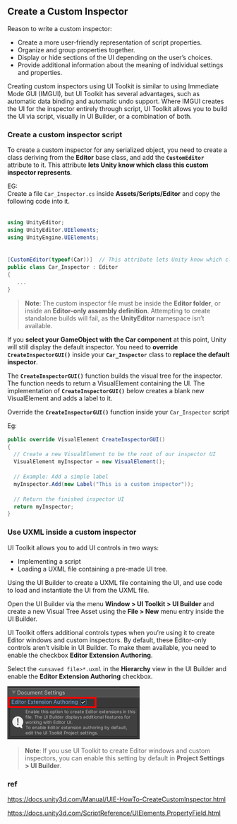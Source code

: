 ## Create a Custom Inspector

Reason to write a custom inspector:

- Create a more user-friendly representation of script properties.
- Organize and group properties together.
- Display or hide sections of the UI depending on the user’s choices.
- Provide additional information about the meaning of individual settings and properties.

Creating custom inspectors using UI Toolkit is similar to using Immediate Mode GUI (IMGUI), but UI Toolkit has several advantages, such as automatic data binding and automatic undo support. Where IMGUI creates the UI for the inspector entirely through script, UI Toolkit allows you to build the UI via script, visually in UI Builder, or a combination of both.

### Create a custom inspector script
To create a custom inspector for any serialized object, you need to create a class deriving from the **Editor** base class, and add the **`CustomEditor`** attribute to it. This attribute **lets Unity know which class this custom inspector represents**.

EG: \
Create a file `Car_Inspector.cs` inside **Assets/Scripts/Editor** and copy the following code into it.

```cs

using UnityEditor;
using UnityEditor.UIElements;
using UnityEngine.UIElements;


[CustomEditor(typeof(Car))]  // This attribute lets Unity know which class this custom inspector represents
public class Car_Inspector : Editor
{
   ...
}

```
> **Note**: The custom inspector file must be inside the **Editor folder**, or inside an **Editor-only assembly definition**. Attempting to create standalone builds will fail, as the **UnityEditor** namespace isn’t available.

If you **select your GameObject with the Car component** at this point, Unity will still display the default inspector. You need to **override `CreateInspectorGUI()`** inside your **`Car_Inspector`** class to **replace the default inspector**.

The **`CreateInspectorGUI()`** function builds the visual tree for the inspector. The function needs to return a VisualElement containing the UI. The implementation of **`CreateInspectorGUI()`** below creates a blank new VisualElement and adds a label to it.

Override the **`CreateInspectorGUI()`** function inside your `Car_Inspector` script 

Eg:

```cs
public override VisualElement CreateInspectorGUI()
{
  // Create a new VisualElement to be the root of our inspector UI
  VisualElement myInspector = new VisualElement();

  // Example: Add a simple label
  myInspector.Add(new Label("This is a custom inspector"));

  // Return the finished inspector UI
  return myInspector;
}

```

### Use UXML inside a custom inspector
UI Toolkit allows you to add UI controls in two ways:

-   Implementing a script
-   Loading a UXML file containing a pre-made UI tree.


Using the UI Builder to create a UXML file containing the UI, and use code to load and instantiate the UI from the UXML file.

Open the UI Builder via the menu **Window > UI Toolkit > UI Builder** and create a new Visual Tree Asset using the **File > New** menu entry inside the UI Builder.


UI Toolkit offers additional controls types when you’re using it to create Editor windows and custom inspectors. By default, these Editor-only controls aren’t visible in UI Builder. To make them available, you need to enable the checkbox **Editor Extension Authoring**.

Select the `<unsaved file>*.uxml` in the **Hierarchy** view in the UI Builder and enable the **Editor Extension Authoring** checkbox.

![](../img/uie-howto-custominspector-uibuilder-extensionauthoring.png)


> **Note**: If you use UI Toolkit to create Editor windows and custom inspectors, you can enable this setting by default in **Project Settings > UI Builder**.






### ref 
https://docs.unity3d.com/Manual/UIE-HowTo-CreateCustomInspector.html

https://docs.unity3d.com/ScriptReference/UIElements.PropertyField.html



